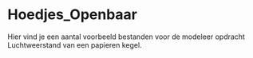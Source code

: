 # Hoedjes_Openbaar
Hier vind je een aantal voorbeeld bestanden voor de modeleer opdracht Luchtweerstand van een papieren kegel.

